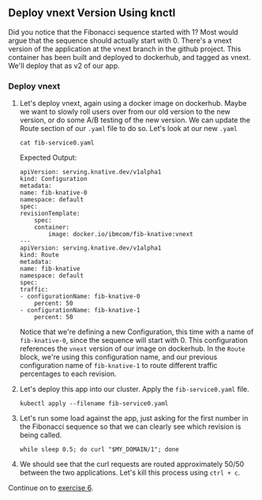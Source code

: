 ## Deploy vnext Version Using knctl

Did you notice that the Fibonacci sequence started with 1? Most would argue that the sequence should actually start with 0. There's a vnext version of the application at the vnext branch in the github project. This container has been built and deployed to dockerhub, and tagged as vnext. We'll deploy that as v2 of our app.

### Deploy vnext
1. Let's deploy vnext, again using a docker image on dockerhub. Maybe we want to slowly roll users over from our old version to the new version, or do some A/B testing of the new version. We can update the Route section of our `.yaml` file to do so. Let's look at our new `.yaml`

    ```
    cat fib-service0.yaml
    ```

    Expected Output:
    ```
    apiVersion: serving.knative.dev/v1alpha1
    kind: Configuration
    metadata:
    name: fib-knative-0
    namespace: default
    spec:
    revisionTemplate:
        spec:
        container:
            image: docker.io/ibmcom/fib-knative:vnext
    ---
    apiVersion: serving.knative.dev/v1alpha1
    kind: Route
    metadata:
    name: fib-knative
    namespace: default 
    spec:
    traffic:
    - configurationName: fib-knative-0
        percent: 50
    - configurationName: fib-knative-1
        percent: 50
    ```

	Notice that we're defining a new Configuration, this time with a name of `fib-knative-0`, since the sequence will start with 0. This configuration references the `vnext` version of our image on dockerhub. In the `Route` block, we're using this configuration name, and our previous configuration name of `fib-knative-1` to route different traffic percentages to each revision.

2. Let's deploy this app into our cluster. Apply the `fib-service0.yaml` file.

    ```
    kubectl apply --filename fib-service0.yaml
    ```

3. Let's run some load against the app, just asking for the first number in the Fibonacci sequence so that we can clearly see which revision is being called.

	```
	while sleep 0.5; do curl "$MY_DOMAIN/1"; done
	```

4. We should see that the curl requests are routed approximately 50/50 between the two applications. Let's kill this process using `ctrl + c`.


Continue on to [exercise 6](../exercise-6/README.md).
